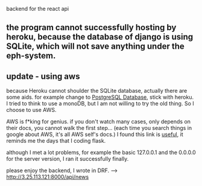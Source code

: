 backend for the react api

## the program cannot successfully hosting by heroku, because the database of django is using SQLite, which will not save anything under the eph-system.

## update - using aws
because Heroku cannot shoulder the SQLite database, actually there are some aids. for example change to [PostgreSQL Database](https://www.youtube.com/watch?v=5d8AQFF0Ot0&list=LL&index=1), stick with heroku. I tried to think to use a monoDB, but I am not willing to try the old thing. So I choose to use AWS.

AWS is f*king for genius. if you don't watch many cases, only depends on their docs, you cannot walk the first step... (each time you search things in google about AWS, it's all AWS self's docs.) I found this link is [useful](https://www.youtube.com/watch?v=z5XiVh6v4uI&list=PLz7fadzpgueymSne9Ya2mtyab6guwsIb-&index=2&t=791s), it reminds me the days that I coding flask.

although I met a lot problems, for example the basic 127.0.0.1 and the 0.0.0.0 for the server version, I ran it successfully finally.

please enjoy the backend, I wrote in DRF. --> http://3.25.113.121:8000/api/news
